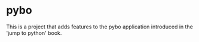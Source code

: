 # pybo
This is a project that adds features to the pybo application introduced in the 'jump to python' book.
